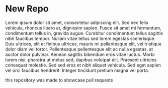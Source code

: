 # New Repo

Lorem ipsum dolor sit amet, consectetur adipiscing elit. Sed nec felis vehicula, rhoncus libero at, dignissim sapien.
Fusce sit amet mi fermentum, condimentum tellus in, gravida augue. Curabitur condimentum tellus sagittis nibh faucibus tempor. Nullam vitae tellus sed lorem egestas scelerisque. Duis ultrices, elit et finibus ultrices, mauris mi pellentesque elit, vel tristique dolor diam vel tortor.
Pellentesque pellentesque elit ac nulla egestas, at auctor dolor pulvinar. Aenean sagittis bibendum eros vitae luctus. Morbi lorem nisi, pharetra ut metus sed, dapibus volutpat elit.
Praesent ultricies consequat molestie. Sed sed eros et nibh aliquet vehicula. Sed eget sapien vel orci faucibus hendrerit. 
Integer tincidunt pretium magna vel porta.

this repository was made to showcase pull requests
